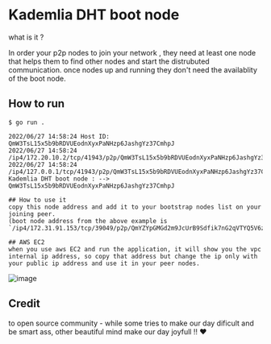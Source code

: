 # Kademlia DHT boot node 

what is it ? 

In order your p2p nodes to join your network , they need at least one node that helps them to find other nodes and start the distrubuted communication. once nodes up and running they don't need the availablity of the boot node. 


## How to run

```shell
$ go run .

2022/06/27 14:58:24 Host ID: QmW3TsL15x5b9bRDVUEodnXyxPaNHzp6JashgYz37CmhpJ
2022/06/27 14:58:24   /ip4/172.20.10.2/tcp/41943/p2p/QmW3TsL15x5b9bRDVUEodnXyxPaNHzp6JashgYz37CmhpJ
2022/06/27 14:58:24   /ip4/127.0.0.1/tcp/41943/p2p/QmW3TsL15x5b9bRDVUEodnXyxPaNHzp6JashgYz37CmhpJ
Kademlia DHT boot node : -->  QmW3TsL15x5b9bRDVUEodnXyxPaNHzp6JashgYz37CmhpJ

## How to use it
copy this node address and add it to your bootstrap nodes list on your joining peer. 
(boot node address from the above example is `/ip4/172.31.91.153/tcp/39049/p2p/QmYZYpGMGd2m9JcUrB9Sdfik7nG2qVTYQ5V6zAVSe6dHTh`)

## AWS EC2
when you use aws EC2 and run the application, it will show you the vpc internal ip address, so copy that address but change the ip only with
your public ip address and use it in your peer nodes. 
```

![image](https://user-images.githubusercontent.com/25494022/175945690-53ab8fb3-d2ba-4fba-89f3-5272382e3ddc.png)

## Credit
to open source community - while some tries to make our day dificult and be smart ass, other beautiful mind make our day joyfull !! ❤️
